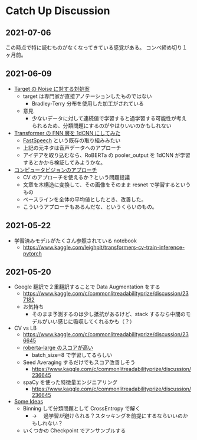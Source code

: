 # Catch Up Discussion

## 2021-07-06

この時点で特に読むものがなくなってきている感覚がある。
コンペ締め切り１ヶ月前。

## 2021-06-09

- [Target の Noise に対する対処案](https://www.kaggle.com/c/commonlitreadabilityprize/discussion/244431)
  - target は専門家が直接アノテーションしたものではない
    - Bradley-Terry 分布を使用した加工がされている
  - 意見
    - 少ないデータに対して連続値で学習すると過学習する可能性が考えられるため、分類問題にするのがやはりいいのかもしれない
- [Transformer の FNN 層を 1dCNN にしてみた](https://www.kaggle.com/c/commonlitreadabilityprize/discussion/244421)
  - [FastSpeech](https://arxiv.org/pdf/1905.09263.pdf) という既存の取り組みみたい
  - 上記の元ネタは音声データへのアプローチ
  - アイデアを取り込むなら、RoBERTa の pooler_output を 1dCNN が学習するとかから検証してみようかな。
- [コンピュータビジョンのアプローチ](https://www.kaggle.com/c/commonlitreadabilityprize/discussion/244306)
  - CV のアプローチを使えるか？という問題提議
  - 文章を木構造に変換して、その画像をそのまま resnet で学習するというもの
  - ベースラインを全体の平均値としたとき、改善した。
  - こういうアプローチもあるんだな、というくらいのもの。

## 2021-05-22

- 学習済みモデルがたくさん参照されている notebook
  - https://www.kaggle.com/leighplt/transformers-cv-train-inference-pytorch

## 2021-05-20

- Google 翻訳で２重翻訳することで Data Augmentation をする
  - https://www.kaggle.com/c/commonlitreadabilityprize/discussion/237182
  - お気持ち
    - そのまま予測するのは少し抵抗があるけど、stack するなら中間のモデルがいい感じに吸収してくれるかも（？）
- CV vs LB
  - https://www.kaggle.com/c/commonlitreadabilityprize/discussion/236645
  - [roberta-large のスコアが高い](https://www.kaggle.com/c/commonlitreadabilityprize/discussion/236645)
    - batch_size=8 で学習してるらしい
  - Seed Averaging するだけでもスコア改善しそう
    - https://www.kaggle.com/c/commonlitreadabilityprize/discussion/236645
  - spaCy を使った特徴量エンジニアリング
    - https://www.kaggle.com/c/commonlitreadabilityprize/discussion/236645
- [Some Ideas](https://www.kaggle.com/c/commonlitreadabilityprize/discussion/239434)
  - Binning して分類問題として CrossEntropy で解く
    - → 　過学習が避けられる？スタッキングを前提にするならいいのかもしれない？
  - いくつかの Checkpoint でアンサンブルする
